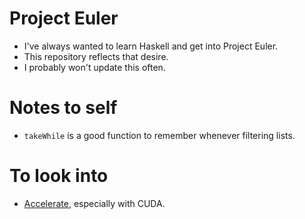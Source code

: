# Project Euler

- I've always wanted to learn Haskell and get into Project Euler. 
- This repository reflects that desire.
- I probably won't update this often.

# Notes to self

- `takeWhile` is a good function to remember whenever filtering lists.

# To look into

- [Accelerate](https://hackage.haskell.org/package/accelerate), especially with CUDA.
